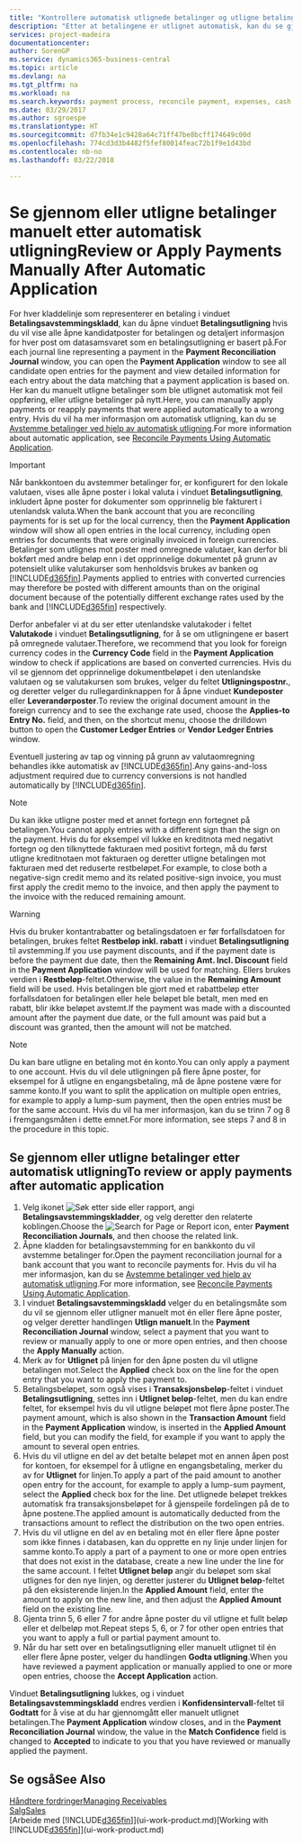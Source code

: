 ```yaml
---
title: "Kontrollere automatisk utlignede betalinger og utligne betalinger på nytt manuelt | Microsoft-dokumentasjon"
description: "Etter at betalingene er utlignet automatisk, kan du se gjennom alle postene for en betaling og manuelt utligne de som ble uriktig utlignet, på nytt."
services: project-madeira
documentationcenter: 
author: SorenGP
ms.service: dynamics365-business-central
ms.topic: article
ms.devlang: na
ms.tgt_pltfrm: na
ms.workload: na
ms.search.keywords: payment process, reconcile payment, expenses, cash receipts
ms.date: 03/29/2017
ms.author: sgroespe
ms.translationtype: HT
ms.sourcegitcommit: d7fb34e1c9428a64c71ff47be8bcff174649c00d
ms.openlocfilehash: 774cd3d3b4482f5fef80014feac72b1f9e1d43bd
ms.contentlocale: nb-no
ms.lasthandoff: 03/22/2018

---
```

# <a name="review-or-apply-payments-manually-after-automatic-application"></a><span data-ttu-id="907f9-103">Se gjennom eller utligne betalinger manuelt etter automatisk utligning</span><span class="sxs-lookup"><span data-stu-id="907f9-103">Review or Apply Payments Manually After Automatic Application</span></span>
<span data-ttu-id="907f9-104">For hver kladdelinje som representerer en betaling i vinduet **Betalingsavstemmingskladd**, kan du åpne vinduet **Betalingsutligning** hvis du vil vise alle åpne kandidatposter for betalingen og detaljert informasjon for hver post om datasamsvaret som en betalingsutligning er basert på.</span><span class="sxs-lookup"><span data-stu-id="907f9-104">For each journal line representing a payment in the **Payment Reconciliation Journal** window, you can open the **Payment Application** window to see all candidate open entries for the payment and view detailed information for each entry about the data matching that a payment application is based on.</span></span> <span data-ttu-id="907f9-105">Her kan du manuelt utligne betalinger som ble utlignet automatisk mot feil oppføring, eller utligne betalinger på nytt.</span><span class="sxs-lookup"><span data-stu-id="907f9-105">Here, you can manually apply payments or reapply payments that were applied automatically to a wrong entry.</span></span> <span data-ttu-id="907f9-106">Hvis du vil ha mer informasjon om automatisk utligning, kan du se [Avstemme betalinger ved hjelp av automatisk utligning](receivables-how-reconcile-payments-auto-application.md).</span><span class="sxs-lookup"><span data-stu-id="907f9-106">For more information about automatic application, see [Reconcile Payments Using Automatic Application](receivables-how-reconcile-payments-auto-application.md).</span></span>

> [!IMPORTANT]  
>   <span data-ttu-id="907f9-107">Når bankkontoen du avstemmer betalinger for, er konfigurert for den lokale valutaen, vises alle åpne poster i lokal valuta i vinduet **Betalingsutligning**, inkludert åpne poster for dokumenter som opprinnelig ble fakturert i utenlandsk valuta.</span><span class="sxs-lookup"><span data-stu-id="907f9-107">When the bank account that you are reconciling payments for is set up for the local currency, then the **Payment Application** window will show all open entries in the local currency, including open entries for documents that were originally invoiced in foreign currencies.</span></span> <span data-ttu-id="907f9-108">Betalinger som utlignes mot poster med omregnede valutaer, kan derfor bli bokført med andre beløp enn i det opprinnelige dokumentet på grunn av potensielt ulike valutakurser som henholdsvis brukes av banken og [!INCLUDE[d365fin](includes/d365fin_md.md)].</span><span class="sxs-lookup"><span data-stu-id="907f9-108">Payments applied to entries with converted currencies may therefore be posted with different amounts than on the original document because of the potentially different exchange rates used by the bank and [!INCLUDE[d365fin](includes/d365fin_md.md)] respectively.</span></span>

<span data-ttu-id="907f9-109">Derfor anbefaler vi at du ser etter utenlandske valutakoder i feltet **Valutakode** i vinduet **Betalingsutligning**, for å se om utligningene er basert på omregnede valutaer.</span><span class="sxs-lookup"><span data-stu-id="907f9-109">Therefore, we recommend that you look for foreign currency codes in the **Currency Code** field in the **Payment Application** window to check if applications are based on converted currencies.</span></span> <span data-ttu-id="907f9-110">Hvis du vil se gjennom det opprinnelige dokumentbeløpet i den utenlandske valutaen og se valutakursen som brukes, velger du feltet **Utligningspostnr.**, og deretter velger du rullegardinknappen for å åpne vinduet **Kundeposter** eller **Leverandørposter**.</span><span class="sxs-lookup"><span data-stu-id="907f9-110">To review the original document amount in the foreign currency and to see the exchange rate used, choose the **Applies-to Entry No.** field, and then, on the shortcut menu, choose the drilldown button to open the **Customer Ledger Entries** or **Vendor Ledger Entries** window.</span></span>

<span data-ttu-id="907f9-111">Eventuell justering av tap og vinning på grunn av valutaomregning behandles ikke automatisk av [!INCLUDE[d365fin](includes/d365fin_md.md)].</span><span class="sxs-lookup"><span data-stu-id="907f9-111">Any gains-and-loss adjustment required due to currency conversions is not handled automatically by [!INCLUDE[d365fin](includes/d365fin_md.md)].</span></span>

> [!NOTE]  
>   <span data-ttu-id="907f9-112">Du kan ikke utligne poster med et annet fortegn enn fortegnet på betalingen.</span><span class="sxs-lookup"><span data-stu-id="907f9-112">You cannot apply entries with a different sign than the sign on the payment.</span></span> <span data-ttu-id="907f9-113">Hvis du for eksempel vil lukke en kreditnota med negativt fortegn og den tilknyttede fakturaen med positivt fortegn, må du først utligne kreditnotaen mot fakturaen og deretter utligne betalingen mot fakturaen med det reduserte restbeløpet.</span><span class="sxs-lookup"><span data-stu-id="907f9-113">For example, to close both a negative-sign credit memo and its related positive-sign invoice, you must first apply the credit memo to the invoice, and then apply the payment to the invoice with the reduced remaining amount.</span></span>

> [!WARNING]  
>   <span data-ttu-id="907f9-114">Hvis du bruker kontantrabatter og betalingsdatoen er før forfallsdatoen for betalingen, brukes feltet **Restbeløp inkl. rabatt** i vinduet **Betalingsutligning** til avstemming.</span><span class="sxs-lookup"><span data-stu-id="907f9-114">If you use payment discounts, and if the payment date is before the payment due date, then the **Remaining Amt. Incl. Discount** field in the **Payment Application** window will be used for matching.</span></span> <span data-ttu-id="907f9-115">Ellers brukes verdien i **Restbeløp**-feltet.</span><span class="sxs-lookup"><span data-stu-id="907f9-115">Otherwise, the value in the **Remaining Amount** field will be used.</span></span> <span data-ttu-id="907f9-116">Hvis betalingen ble gjort med et rabattbeløp etter forfallsdatoen for betalingen eller hele beløpet ble betalt, men med en rabatt, blir ikke beløpet avstemt.</span><span class="sxs-lookup"><span data-stu-id="907f9-116">If the payment was made with a discounted amount after the payment due date, or the full amount was paid but a discount was granted, then the amount will not be matched.</span></span>

> [!NOTE]  
>   <span data-ttu-id="907f9-117">Du kan bare utligne en betaling mot én konto.</span><span class="sxs-lookup"><span data-stu-id="907f9-117">You can only apply a payment to one account.</span></span> <span data-ttu-id="907f9-118">Hvis du vil dele utligningen på flere åpne poster, for eksempel for å utligne en engangsbetaling, må de åpne postene være for samme konto.</span><span class="sxs-lookup"><span data-stu-id="907f9-118">If you want to split the application on multiple open entries, for example to apply a lump-sum payment, then the open entries must be for the same account.</span></span> <span data-ttu-id="907f9-119">Hvis du vil ha mer informasjon, kan du se trinn 7 og 8 i fremgangsmåten i dette emnet.</span><span class="sxs-lookup"><span data-stu-id="907f9-119">For more information, see steps 7 and 8 in the procedure in this topic.</span></span>

## <a name="to-review-or-apply-payments-after-automatic-application"></a><span data-ttu-id="907f9-120">Se gjennom eller utligne betalinger etter automatisk utligning</span><span class="sxs-lookup"><span data-stu-id="907f9-120">To review or apply payments after automatic application</span></span>
1. <span data-ttu-id="907f9-121">Velg ikonet ![Søk etter side eller rapport](media/ui-search/search_small.png "Søk etter side eller rapport"), angi **Betalingsavstemmingskladder**, og velg deretter den relaterte koblingen.</span><span class="sxs-lookup"><span data-stu-id="907f9-121">Choose the ![Search for Page or Report](media/ui-search/search_small.png "Search for Page or Report icon") icon, enter **Payment Reconciliation Journals**, and then choose the related link.</span></span>
2. <span data-ttu-id="907f9-122">Åpne kladden for betalingsavstemming for en bankkonto du vil avstemme betalinger for.</span><span class="sxs-lookup"><span data-stu-id="907f9-122">Open the payment reconciliation journal for a bank account that you want to reconcile payments for.</span></span> <span data-ttu-id="907f9-123">Hvis du vil ha mer informasjon, kan du se [Avstemme betalinger ved hjelp av automatisk utligning](receivables-how-reconcile-payments-auto-application.md).</span><span class="sxs-lookup"><span data-stu-id="907f9-123">For more information, see [Reconcile Payments Using Automatic Application](receivables-how-reconcile-payments-auto-application.md).</span></span>
3. <span data-ttu-id="907f9-124">I vinduet **Betalingsavstemmingskladd** velger du en betalingsmåte som du vil se gjennom eller utligner manuelt mot én eller flere åpne poster, og velger deretter handlingen **Utlign manuelt**.</span><span class="sxs-lookup"><span data-stu-id="907f9-124">In the **Payment Reconciliation Journal** window, select a payment that you want to review or manually apply to one or more open entries, and then choose the **Apply Manually** action.</span></span>
4. <span data-ttu-id="907f9-125">Merk av for **Utlignet** på linjen for den åpne posten du vil utligne betalingen mot.</span><span class="sxs-lookup"><span data-stu-id="907f9-125">Select the **Applied** check box on the line for the open entry that you want to apply the payment to.</span></span>
5. <span data-ttu-id="907f9-126">Betalingsbeløpet, som også vises i **Transaksjonsbeløp**-feltet i vinduet **Betalingsutligning**, settes inn i **Utlignet beløp**-feltet, men du kan endre feltet, for eksempel hvis du vil utligne beløpet mot flere åpne poster.</span><span class="sxs-lookup"><span data-stu-id="907f9-126">The payment amount, which is also shown in the **Transaction Amount** field in the **Payment Application** window, is inserted in the **Applied Amount** field, but you can modify the field, for example if you want to apply the amount to several open entries.</span></span>
6. <span data-ttu-id="907f9-127">Hvis du vil utligne en del av det betalte beløpet mot en annen åpen post for kontoen, for eksempel for å utligne en engangsbetaling, merker du av for **Utlignet** for linjen.</span><span class="sxs-lookup"><span data-stu-id="907f9-127">To apply a part of the paid amount to another open entry for the account, for example to apply a lump-sum payment, select the **Applied** check box for the line.</span></span> <span data-ttu-id="907f9-128">Det utlignede beløpet trekkes automatisk fra transaksjonsbeløpet for å gjenspeile fordelingen på de to åpne postene.</span><span class="sxs-lookup"><span data-stu-id="907f9-128">The applied amount is automatically deducted from the transactions amount to reflect the distribution on the two open entries.</span></span>
7. <span data-ttu-id="907f9-129">Hvis du vil utligne en del av en betaling mot én eller flere åpne poster som ikke finnes i databasen, kan du opprette en ny linje under linjen for samme konto.</span><span class="sxs-lookup"><span data-stu-id="907f9-129">To apply a part of a payment to one or more open entries that does not exist in the database, create a new line under the line for the same account.</span></span> <span data-ttu-id="907f9-130">I feltet **Utlignet beløp** angir du beløpet som skal utlignes for den nye linjen, og deretter justerer du **Utlignet beløp**-feltet på den eksisterende linjen.</span><span class="sxs-lookup"><span data-stu-id="907f9-130">In the **Applied Amount** field, enter the amount to apply on the new line, and then adjust the **Applied Amount** field on the existing line.</span></span>
8. <span data-ttu-id="907f9-131">Gjenta trinn 5, 6 eller 7 for andre åpne poster du vil utligne et fullt beløp eller et delbeløp mot.</span><span class="sxs-lookup"><span data-stu-id="907f9-131">Repeat steps 5, 6, or 7 for other open entries that you want to apply a full or partial payment amount to.</span></span>
9. <span data-ttu-id="907f9-132">Når du har sett over en betalingsutligning eller manuelt utlignet til én eller flere åpne poster, velger du handlingen **Godta utligning**.</span><span class="sxs-lookup"><span data-stu-id="907f9-132">When you have reviewed a payment application or manually applied to one or more open entries, choose the **Accept Application** action.</span></span>

<span data-ttu-id="907f9-133">Vinduet **Betalingsutligning** lukkes, og i vinduet **Betalingsavstemmingskladd** endres verdien i **Konfidensintervall**-feltet til **Godtatt** for å vise at du har gjennomgått eller manuelt utlignet betalingen.</span><span class="sxs-lookup"><span data-stu-id="907f9-133">The **Payment Application** window  closes, and in the **Payment Reconciliation Journal** window, the value in the **Match Confidence** field is changed to **Accepted** to indicate to you that you have reviewed or manually applied the payment.</span></span>

## <a name="see-also"></a><span data-ttu-id="907f9-134">Se også</span><span class="sxs-lookup"><span data-stu-id="907f9-134">See Also</span></span>
[<span data-ttu-id="907f9-135">Håndtere fordringer</span><span class="sxs-lookup"><span data-stu-id="907f9-135">Managing Receivables</span></span>](receivables-manage-receivables.md)  
[<span data-ttu-id="907f9-136">Salg</span><span class="sxs-lookup"><span data-stu-id="907f9-136">Sales</span></span>](sales-manage-sales.md)  
<span data-ttu-id="907f9-137">[Arbeide med [!INCLUDE[d365fin](includes/d365fin_md.md)]](ui-work-product.md)</span><span class="sxs-lookup"><span data-stu-id="907f9-137">[Working with [!INCLUDE[d365fin](includes/d365fin_md.md)]](ui-work-product.md)</span></span>

